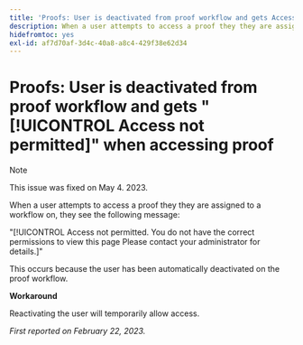 ```yaml
---
title: 'Proofs: User is deactivated from proof workflow and gets Access not permitted when accessing proof'
description: When a user attempts to access a proof they they are assigned to a workflow on, they see an Access not permitted message.
hidefromtoc: yes
exl-id: af7d70af-3d4c-40a8-a8c4-429f38e62d34
---
```

# Proofs: User is deactivated from proof workflow and gets "[!UICONTROL Access not permitted]" when accessing proof

<!--This is on both the WF and WFP TOCs-->

>[!NOTE]
>
>This issue was fixed on May 4. 2023.

When a user attempts to access a proof they they are assigned to a workflow on, they see the following message:

"[!UICONTROL Access not permitted. You do not have the correct permissions to view this page Please contact your administrator for details.]"

This occurs because the user has been automatically deactivated on the proof workflow. 

**Workaround**

Reactivating the user will temporarily allow access.

_First reported on February 22, 2023._
